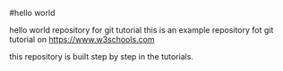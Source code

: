 #hello world

hello world repository for git tutorial
this is an example repository fot git tutorial on https://www.w3schools.com

this repository is built step by step in the tutorials.
